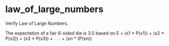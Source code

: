 # law_of_large_numbers

Verify Law of Large Numbers. 



The expectation of a fair 6-sided die is 3.5 based on      E = (x1 * P(x1)) + (x2 * P(x2)) + (x3 * P(x3)) + . . . + (xn * (P(xn))
